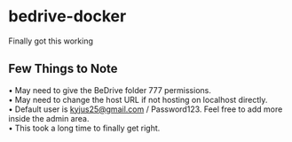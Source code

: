 # bedrive-docker

Finally got this working

## Few Things to Note
• May need to give the BeDrive folder 777 permissions.<br>
• May need to change the host URL if not hosting on localhost directly.<br>
• Default user is kyjus25@gmail.com / Password123. Feel free to add more inside the admin area.<br>
• This took a long time to finally get right.

